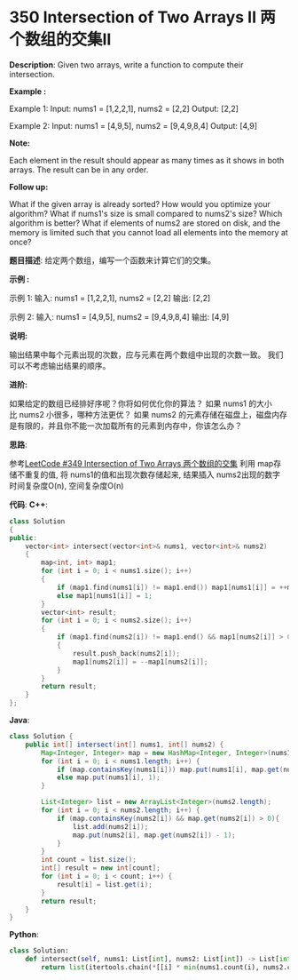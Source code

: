 # 350 Intersection of Two Arrays II 两个数组的交集II

__Description__:
Given two arrays, write a function to compute their intersection.

**Example :**

Example 1:
Input: nums1 = [1,2,2,1], nums2 = [2,2]
Output: [2,2]

Example 2:
Input: nums1 = [4,9,5], nums2 = [9,4,9,8,4]
Output: [4,9]

__Note:__

Each element in the result should appear as many times as it shows in both arrays.
The result can be in any order.

__Follow up:__

What if the given array is already sorted? How would you optimize your algorithm?
What if nums1's size is small compared to nums2's size? Which algorithm is better?
What if elements of nums2 are stored on disk, and the memory is limited such that you cannot load all elements into the memory at once?

__题目描述__:
给定两个数组，编写一个函数来计算它们的交集。

**示例 :**

示例 1:
输入: nums1 = [1,2,2,1], nums2 = [2,2]
输出: [2,2]

示例 2:
输入: nums1 = [4,9,5], nums2 = [9,4,9,8,4]
输出: [4,9]

__说明:__

输出结果中每个元素出现的次数，应与元素在两个数组中出现的次数一致。
我们可以不考虑输出结果的顺序。

__进阶:__

如果给定的数组已经排好序呢？你将如何优化你的算法？
如果 nums1 的大小比 nums2 小很多，哪种方法更优？
如果 nums2 的元素存储在磁盘上，磁盘内存是有限的，并且你不能一次加载所有的元素到内存中，你该怎么办？

__思路__:

参考[LeetCode #349 Intersection of Two Arrays 两个数组的交集](https://www.jianshu.com/p/b47062b61b54)
利用 map存储不重复的值, 将 nums1的值和出现次数存储起来, 结果插入 nums2出现的数字
时间复杂度O(n), 空间复杂度O(n)

__代码__:
__C++__:

```C++
class Solution 
{
public:
    vector<int> intersect(vector<int>& nums1, vector<int>& nums2) 
    {
        map<int, int> map1;
        for (int i = 0; i < nums1.size(); i++) 
        {
            if (map1.find(nums1[i]) != map1.end()) map1[nums1[i]] = ++map1[nums1[i]];
            else map1[nums1[i]] = 1;
        }
        vector<int> result;
        for (int i = 0; i < nums2.size(); i++) 
        {
            if (map1.find(nums2[i]) != map1.end() && map1[nums2[i]] > 0)
            {
                result.push_back(nums2[i]);
                map1[nums2[i]] = --map1[nums2[i]];
            }
        }
        return result;
    }
};
```

__Java__:

```Java
class Solution {
    public int[] intersect(int[] nums1, int[] nums2) {
        Map<Integer, Integer> map = new HashMap<Integer, Integer>(nums1.length);
        for (int i = 0; i < nums1.length; i++) {
            if (map.containsKey(nums1[i])) map.put(nums1[i], map.get(nums1[i]) + 1);
            else map.put(nums1[i], 1);
        }

        List<Integer> list = new ArrayList<Integer>(nums2.length);
        for (int i = 0; i < nums2.length; i++) {
            if (map.containsKey(nums2[i]) && map.get(nums2[i]) > 0){
                list.add(nums2[i]);
                map.put(nums2[i], map.get(nums2[i]) - 1);
            }
        }
        int count = list.size();
        int[] result = new int[count];
        for (int i = 0; i < count; i++) {
            result[i] = list.get(i);
        }
        return result;
    }
}
```

__Python__:

```Python
class Solution:
    def intersect(self, nums1: List[int], nums2: List[int]) -> List[int]:
        return list(itertools.chain(*[[i] * min(nums1.count(i), nums2.count(i)) for i in (set(nums1) & set(nums2))]))
```
